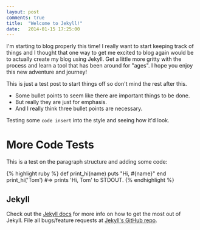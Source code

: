 ```yaml
---
layout: post
comments: true
title:  "Welcome to Jekyll!"
date:   2014-01-15 17:25:00
---
```


I'm starting to blog properly this time! I really want to start keeping track of
things and I thought that one way to get me excited to blog again would be to
actually create my blog using Jekyll. Get a little more gritty with the process
and learn a tool that has been around for "ages". I hope you enjoy this new
adventure and journey!

<!--more-->

This is just a test post to start things off so don't mind the rest after this.

* Some bullet points to seem like there are important things to be done.
* But really they are just for emphasis.
* And I really think three bullet points are necessary.

Testing some `code insert` into the style and seeing how it'd look.

# More Code Tests

This is a test on the paragraph structure and adding some code:

{% highlight ruby %}
def print_hi(name)
  puts "Hi, #{name}"
end
print_hi('Tom')
#=> prints 'Hi, Tom' to STDOUT.
{% endhighlight %}

## Jekyll

Check out the [Jekyll docs][jekyll] for more info on how to get the most out of
Jekyll. File all bugs/feature requests at [Jekyll's GitHub repo][jekyll-gh].

[jekyll-gh]: https://github.com/mojombo/jekyll
[jekyll]:    http://jekyllrb.com
